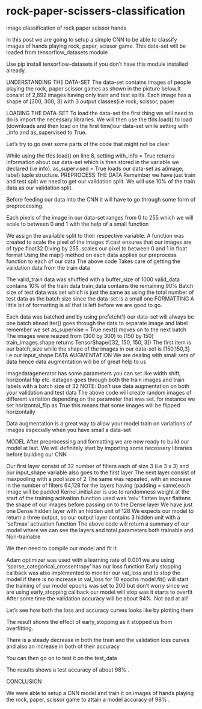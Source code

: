 # rock-paper-scissers-classification
image classification of rock paper scissor hands

In this post we are going to setup a simple CNN to be able to classify images of hands playing rock, paper, scissor game. This data-set will be loaded from tensorflow_datasets module

Use pip install tensorflow-datasets if you don’t have this module installed already.

UNDERSTANDING THE DATA-SET
The data-set contains images of people playing the rock, paper scissor games as shown in the picture below.It consist of 2,892 images having only train and test splits. Each image has a shape of [300, 300, 3] with 3 output classes(i.e rock, scissor, paper

LOADING THE DATA-SET
To load the data-set the first thing we will need to do is import the necessary libraries. We will then use the tfds.load() to load (downloads and then load on the first time)our data-set while setting with _info and as_supervised to True.

Let’s try to go over some parts of the code that might not be clear

While using the tfds.load() on line 8, setting with_info = True returns information about our data-set which is then stored in the variable we declared (i.e info).
as_supervised = True loads our data-set as a(image, label) tuple structure.
PREPROCESS THE DATA
Remember we have just train and test split we need to get our validation split. We will use 10% of the train data as our validation split.

Before feeding our data into the CNN it will have to go through some form of preprocessing.

Each pixels of the image in our data-set ranges from 0 to 255 which we will scale to between 0 and 1 with the help of a small function

We assign the available split to their respective variable.
A function was created to scale the pixel of the images
tf.cast ensures that our images are of type float32
Diving by 255. scales our pixel to between 0 and 1 in float format
Using the map() method on each data applies our preprocess function to each of our data
The above code Takes care of getting the validation data from the train data

The valid_train data was shuffled with a buffer_size of 1000
valid_data contains 10% of the train data
train_data contains the remaining 90%
Batch size of test data was set which is just the same as using the total number of test data as the batch size since the data-set is a small one
FORMATTING
A little bit of formatting is all that is left before we are good to go.

Each data was batched and by using prefetch(1) our data-set will always be one batch ahead
iter() goes through the data to separate image and label remember we set as_supervise = True
next() moves on to the next batch
The images were resized from (300 by 300) to (150 by 150)
train_images.shape returns TensorShape([32, 150, 150, 3]) The first item is our batch_size while the shape of the images in our data-set is [150,150,3] i.e our input_shape
DATA AUGMENTATION
We are dealing with small sets of data hence data augmentation will be of great help to us

imagedatagenerator has some parameters you can set like width shift, horizontal flip etc.
datagen goes through both the train images and train labels with a batch size of 32
NOTE: Don’t use data augmentation on both your validation and test data
The above code will create random images of different variation depending on the parameter that was set. for instance we set horizontal_flip as True this means that some images will be flipped horizontally

Data augmentation is a great way to allow your model train on variations of images especially when you have small a data-set

MODEL
After preprocessing and formatting we are now ready to build our model at last. We will definitely start by importing some necessary libraries before building our CNN

Our first layer consist of 32 number of filters each of size 3 (i.e 3 x 3) and our input_shape variable also goes to the first layer
The next layer consist of maxpooling with a pool size of 2
The same was repeated, with an increase in the number of filters 64,128
for the layers having (padding = same)each image will be padded
Kernel_initializer is use to randomness weight at the start of the training
activation function used was ‘relu’
flatten layer flattens the shape of our images before passing on to the Dense layer
We have just one Dense hidden layer with an hidden unit of 128
We expects our model to return a three output, so our output layer contains 3 hidden unit with a ‘softmax’ activation function
The above code will return a summary of our model where we can see the layers and total parameters both trainable and Non-trainable

We then need to compile our model and fit it.

Adam optimizer was used with a learning rate of 0.001
we are using ‘sparse_categorical_crossentropy’ has our loss function
Early stopping callback was also implemented to monitor our val_loss and to stop the model if there is no increase in val_loss for 10 epochs
model.fit() will start the training of our model
epochs was set to 200 but don’t worry since we are using early_stopping callback our model will stop was it starts to overfit
After some time the validation accuracy will be about 94%. Not bad at all!

Let’s see how both the loss and accuracy curves looks like by plotting them

The result shows the effect of early_stopping as it stopped us from overfitting.

There is a steady decrease in both the train and the validation loss curves and also an increase in both of their accuracy

You can then go on to test it on the test_data

The results shows a test accuracy of about 98% .

CONCLUSION

We were able to setup a CNN model and train it on images of hands playing the rock, paper, scissor game to attain a model accuracy of 98% .
